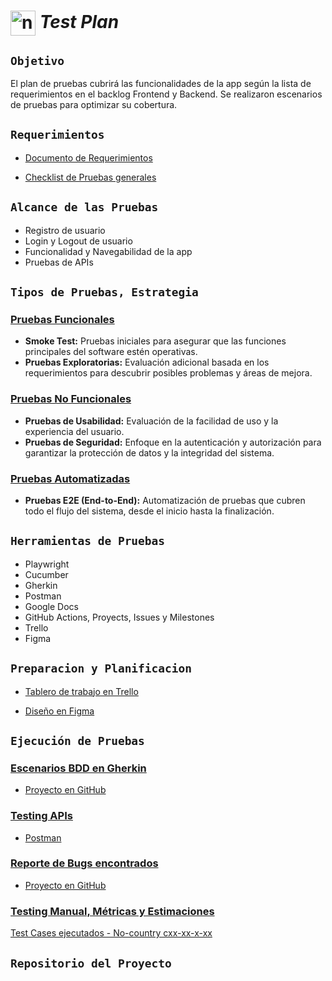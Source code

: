 # <img align="center" width="40" alt="no-country" src="https://encrypted-tbn0.gstatic.com/images?q=tbn:ANd9GcTLXeGR2RyhCZtjyQ0AnrgaHH-QRE2rnfiJOw&usqp=CAU"/> **_Test Plan_**

## `Objetivo`

El plan de pruebas cubrirá las funcionalidades de la app según la lista de requerimientos en el backlog Frontend y Backend. Se realizaron escenarios de pruebas para optimizar su cobertura.

## `Requerimientos`

- [Documento de Requerimientos](https://www.notion.so/Documento-de-Requerimientos-ef6ca8f3f011478ab9832dd54b6096f7?pvs=21)

- [Checklist de Pruebas generales](https://www.notion.so/Checklist-de-Pruebas-generales-34209a40214a4c7da21e15fe33b803c8?pvs=21)

## `Alcance de las Pruebas`

- Registro de usuario
- Login y Logout de usuario
- Funcionalidad y Navegabilidad de la app
- Pruebas de APIs

## `Tipos de Pruebas, Estrategia`

### <u>Pruebas Funcionales</u>
- **Smoke Test:** Pruebas iniciales para asegurar que las funciones principales del software estén operativas.
- **Pruebas Exploratorias:** Evaluación adicional basada en los requerimientos para descubrir posibles problemas y áreas de mejora.

### <u>Pruebas No Funcionales</u>
- **Pruebas de Usabilidad:** Evaluación de la facilidad de uso y la experiencia del usuario.
- **Pruebas de Seguridad:** Enfoque en la autenticación y autorización para garantizar la protección de datos y la integridad del sistema.

### <u>Pruebas Automatizadas</u>
- **Pruebas E2E (End-to-End):** Automatización de pruebas que cubren todo el flujo del sistema, desde el inicio hasta la finalización.

## `Herramientas de Pruebas`

- Playwright
- Cucumber
- Gherkin
- Postman
- Google Docs
- GitHub Actions, Proyects, Issues y Milestones
- Trello
- Figma

## `Preparacion y Planificacion`

- [Tablero de trabajo en Trello]()

- [Diseño en Figma]()

## `Ejecución de Pruebas`

### <u>Escenarios BDD en Gherkin</u>

- [Proyecto en GitHub](https://github.com/users/MaxiBarbo/projects/4)

### <u>Testing APIs</u>

- [Postman]()

### <u>Reporte de Bugs encontrados</u>

- [Proyecto en GitHub](https://github.com/users/MaxiBarbo/projects/6)

### <u>Testing Manual, Métricas y Estimaciones</u>

[Test Cases ejecutados - No-country cxx-xx-x-xx](https://docs.google.com/spreadsheets/d/1r32jKngM6Jw_gcJPxGlLL5ZANTZZQ5qWdl6VkUtg6ek/edit?usp=sharing)

## `Repositorio del Proyecto`


